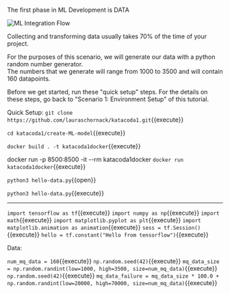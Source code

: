 The first phase in ML Development is 
DATA

![ML Integration Flow](/laura-schornack/scenarios/set-up/assets/data.png)

Collecting and transforming data usually takes 70% of the time of your project.  

For the purposes of this scenario, we will generate our data with a python random number generator.  
The numbers that we generate will range from 1000 to 3500 and will contain 160 datapoints.  

Before we get started, run these "quick setup" steps.  For the details on these steps, go back to "Scenario 1: Environment Setup" of this tutorial.  

Quick Setup:
`git clone https://github.com/lauraschornack/katacoda1.git`{{execute}}

`cd katacoda1/create-ML-model`{{execute}}

`docker build . -t katacoda1docker`{{execute}}

docker run -p 8500:8500 -it --rm katacoda1docker
`docker run katacoda1docker`{{execute}}

`python3 hello-data.py`{{open}}

`python3 hello-data.py`{{execute}}


--------------

`import tensorflow as tf`{{execute}}
`import numpy as np`{{execute}}
`import math`{{execute}}
`import matplotlib.pyplot as plt`{{execute}}
`import matplotlib.animation as animation`{{execute}}
`sess = tf.Session()`{{execute}}
`hello = tf.constant("Hello from tensorflow")`{{execute}}

Data:

`num_mq_data = 160`{{execute}}
`np.random.seed(42)`{{execute}}
`mq_data_size = np.random.randint(low=1000, high=3500, size=num_mq_data)`{{execute}}
`np.random.seed(42)`{{execute}}
`mq_data_failure = mq_data_size * 100.0 + np.random.randint(low=20000, high=70000, size=num_mq_data)`{{execute}}

 